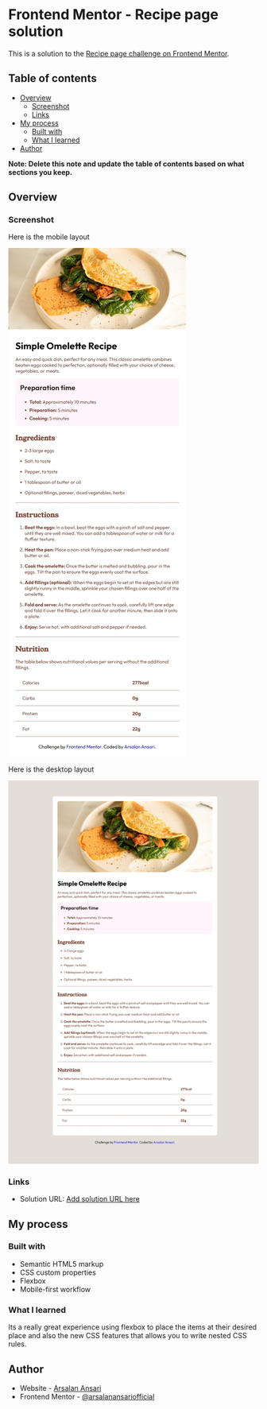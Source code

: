 # Frontend Mentor - Recipe page solution

This is a solution to the [Recipe page challenge on Frontend Mentor](https://www.frontendmentor.io/challenges/recipe-page-KiTsR8QQKm).

## Table of contents

- [Overview](#overview)
  - [Screenshot](#screenshot)
  - [Links](#links)
- [My process](#my-process)
  - [Built with](#built-with)
  - [What I learned](#what-i-learned)
- [Author](#author)

**Note: Delete this note and update the table of contents based on what sections you keep.**

## Overview

### Screenshot

Here is the mobile layout

![Mobile Design](./screens/mobile.jpeg)

Here is the desktop layout

![Desktop Design](./screens/desktop.jpeg)

### Links

- Solution URL: [Add solution URL here](https://github.com/arsalanansariofficial/recipe-page.git)

## My process

### Built with

- Semantic HTML5 markup
- CSS custom properties
- Flexbox
- Mobile-first workflow

### What I learned

Its a really great experience using flexbox to place the items at their desired place and also the new CSS features that allows you to write nested CSS rules.

## Author

- Website - [Arsalan Ansari](https://www.github.com/arsalanansariofficial)
- Frontend Mentor - [@arsalanansariofficial](https://www.frontendmentor.io/profile/arsalanansariofficial)
